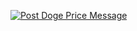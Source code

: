 [![Post Doge Price Message](https://github.com/SlawSimulation/doge-tracker-bot/actions/workflows/post-message.yml/badge.svg)](https://github.com/SlawSimulation/doge-tracker-bot/actions/workflows/post-message.yml)
